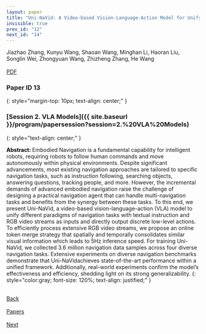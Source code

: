 ```yaml
---
layout: paper
title: "Uni-NaVid: A Video-based Vision-Language-Action Model for Unifying Embodied Navigation Tasks"
invisible: true
prev_id: "12"
next_id: "14"
---
```

<div class="paper-authors">
  <div class="paper-author-box">
    <div class="paper-author-name">Jiazhao Zhang, Kunyu Wang, Shaoan Wang, Minghan Li, Haoran Liu, Songlin Wei, Zhongyuan Wang, Zhizheng Zhang, He Wang</div>
    <div class="paper-author-uni"></div>
  </div>
</div>

<div class="paper-pdf-modern">
  <div class="paper-menu-icon">
    <a href="https://www.roboticsproceedings.org/rss21/p013.pdf" title="Download PDF" target="_blank">
      <i class="fa fa-file-pdf-o"></i><br>
      <span class="paper-menu-label">PDF</span>
    </a>
  </div>
</div>

### Paper ID 13
{: style="margin-top: 10px; text-align: center;" }

### [Session 2. VLA Models]({{ site.baseurl }}/program/papersession?session=2.%20VLA%20Models)
{: style="text-align: center;" }

<b style="color: black;">Abstract: </b>Embodied Navigation is a fundamental capability for intelligent robots, requiring robots to follow human commands and move autonomously within physical environments. Despite significant advancements, most existing navigation approaches are tailored to specific navigation tasks, such as instruction following, searching objects, answering questions, tracking people, and more. However, the incremental demands of advanced embodied navigation raise the challenge of designing a practical navigation agent that can handle multi-navigation tasks and benefits from the synergy between these tasks. To this end, we present Uni-NaVid, a video-based vision-language-action (VLA) model to unify different paradigms of navigation tasks with textual instruction and RGB video streams as inputs and directly output discrete low-level actions. To efficiently process extensive RGB video streams, we propose an online token merge strategy that spatially and temporally consolidates similar visual information which leads to 5Hz inference speed. For training Uni-NaVid, we collected 3.6 million navigation data samples across four diverse navigation tasks. Extensive experiments on diverse navigation benchmarks demonstrate that Uni-NaVidachieves state-of-the-art performance within a unified framework. Additionally, real-world experiments confirm the model’s effectiveness and efficiency, shedding light on its strong generalizability.
{: style="color:gray; font-size: 120%; text-align: justified;" }

<div class="paper-menu">
  <div class="paper-menu-inner">
    <a href="{{ site.baseurl }}/program/papers/12/" title="Previous Paper">
            <div class="paper-menu-icon">
                <i class="fa fa-chevron-left"></i><br>
                <span class="paper-menu-label">Back</span>
            </div>
        </a>
    <a href="{{ site.baseurl }}/program/papers" title="All Papers">
      <div class="paper-menu-icon">
        <i class="fa fa-list"></i><br>
        <span class="paper-menu-label">Papers</span>
      </div>
    </a>
    <a href="{{ site.baseurl }}/program/papers/14/" title="Next Paper">
            <div class="paper-menu-icon">
                <i class="fa fa-chevron-right"></i><br>
                <span class="paper-menu-label">Next</span>
            </div>
        </a>
  </div>
</div>
